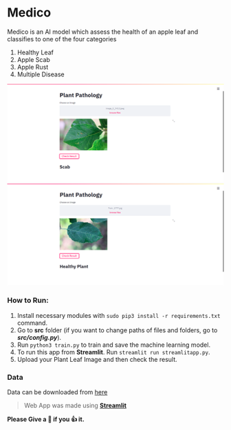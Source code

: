 # Medico
Medico is an AI model which assess the health of an apple leaf and classifies to one of the four categories
1. Healthy Leaf
2. Apple Scab
3. Apple Rust
4. Multiple Disease

<img src="src/img/screenshot1.png?raw=true" width="1000">
<img src="src/img/screenshot2.png?raw=true" width="1000">

### How to Run:
1. Install necessary modules with `sudo pip3 install -r requirements.txt` command.
2. Go to __src__ folder (if you want to change paths of files and folders, go to _**src/config.py**_).
3. Run `python3 train.py` to train and save the machine learning model.
4. To run this app from **Streamlit**. Run `streamlit run streamlitapp.py`.
5. Upload your Plant Leaf Image and then check the result.

### Data
Data can be downloaded from [here](https://www.kaggle.com/c/plant-pathology-2020-fgvc7/data)

> Web App was made using [__Streamlit__](https://www.streamlit.io/)

__Please Give a :star2: if you :+1: it.__
